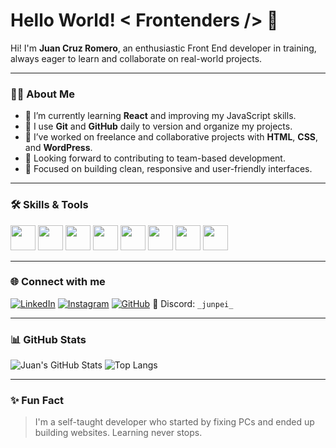 # Hello World! < Frontenders /> 👋


Hi! I'm **Juan Cruz Romero**, an enthusiastic Front End developer in training, always eager to learn and collaborate on real-world projects.

---

### 👨‍💻 About Me

- 🌱 I’m currently learning **React** and improving my JavaScript skills.
- 🔧 I use **Git** and **GitHub** daily to version and organize my projects.
- 💼 I’ve worked on freelance and collaborative projects with **HTML**, **CSS**, and **WordPress**.
- 🤝 Looking forward to contributing to team-based development.
- 🎯 Focused on building clean, responsive and user-friendly interfaces.

---

### 🛠️ Skills & Tools

<p>
  <img src="https://cdn.jsdelivr.net/gh/devicons/devicon/icons/html5/html5-original.svg" width="40"/>
  <img src="https://cdn.jsdelivr.net/gh/devicons/devicon/icons/css3/css3-original.svg" width="40"/>
  <img src="https://cdn.jsdelivr.net/gh/devicons/devicon/icons/javascript/javascript-original.svg" width="40"/>
  <img src="https://cdn.jsdelivr.net/gh/devicons/devicon/icons/git/git-original.svg" width="40"/>
  <img src="https://cdn.jsdelivr.net/gh/devicons/devicon/icons/github/github-original.svg" width="40"/>
  <img src="https://cdn.jsdelivr.net/gh/devicons/devicon/icons/wordpress/wordpress-original.svg" width="40"/>
  <img src="https://cdn.jsdelivr.net/gh/devicons/devicon/icons/react/react-original.svg" width="40"/>
  <img src="https://cdn.jsdelivr.net/gh/devicons/devicon/icons/figma/figma-original.svg" width="40"/>
</p>

---

### 🌐 Connect with me

[![LinkedIn](https://img.shields.io/badge/LinkedIn-blue?logo=linkedin&logoColor=white)]() 
[![Instagram](https://img.shields.io/badge/Instagram-E4405F?logo=instagram&logoColor=white)](https://www.instagram.com/john_7nt/)
[![GitHub](https://img.shields.io/badge/GitHub-black?logo=github&logoColor=white)](https://github.com/johon7nt)
💬 Discord: `_junpei_`

---

### 📊 GitHub Stats

![Juan's GitHub Stats](https://github-readme-stats.vercel.app/api?username=juancruzromero&show_icons=true&theme=react)
![Top Langs](https://github-readme-stats.vercel.app/api/top-langs/?username=juancruzromero&layout=compact&theme=react)

---

### ✨ Fun Fact

> I'm a self-taught developer who started by fixing PCs and ended up building websites. Learning never stops.

